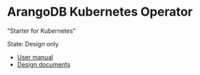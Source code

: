 # ArangoDB Kubernetes Operator

"Starter for Kubernetes"

State: Design only

- [User manual](./docs/user/README.md)
- [Design documents](./docs/design/README.md)
